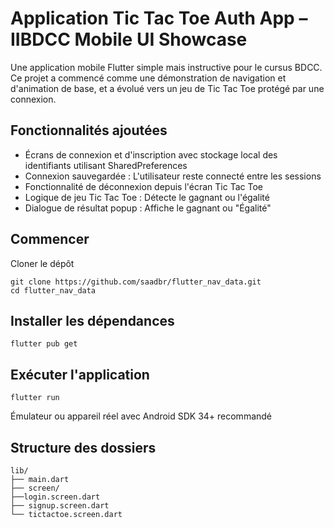 # Application Tic Tac Toe Auth App – IIBDCC Mobile UI Showcase
Une application mobile Flutter simple mais instructive pour le cursus BDCC. Ce projet a commencé comme une démonstration de navigation et d'animation de base, et a évolué vers un jeu de Tic Tac Toe protégé par une connexion.
## Fonctionnalités ajoutées

- Écrans de connexion et d'inscription avec stockage local des identifiants utilisant SharedPreferences
- Connexion sauvegardée : L'utilisateur reste connecté entre les sessions
- Fonctionnalité de déconnexion depuis l'écran Tic Tac Toe
- Logique de jeu Tic Tac Toe : Détecte le gagnant ou l'égalité
- Dialogue de résultat popup : Affiche le gagnant ou "Égalité"

## Commencer

Cloner le dépôt
```
git clone https://github.com/saadbr/flutter_nav_data.git
cd flutter_nav_data
```

## Installer les dépendances
```
flutter pub get
```
## Exécuter l'application
```
flutter run
```


Émulateur ou appareil réel avec Android SDK 34+ recommandé

## Structure des dossiers
```
lib/
├── main.dart
├── screen/
├──login.screen.dart
├── signup.screen.dart
└── tictactoe.screen.dart
```